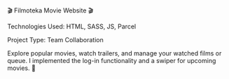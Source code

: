 🎬 Filmoteka Movie Website 🎬

Technologies Used: HTML, SASS, JS, Parcel

Project Type: Team Collaboration

Explore popular movies, watch trailers, and manage your watched films or queue. I implemented the log-in functionality and a swiper for upcoming movies. 🍿
